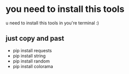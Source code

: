 # you need to install this tools
u need to install this tools in you're terminal :)
## just copy and past
* pip install requests
* pip install string
* pip install random
* pip install colorama